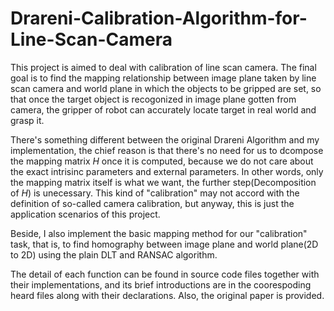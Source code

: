 # Drareni-Calibration-Algorithm-for-Line-Scan-Camera

This project is aimed to deal with calibration of line scan camera. The final goal is to find the mapping relationship between image plane taken by line scan camera and world plane in which the objects to be gripped are set, so that once the target object is recogonized in image plane gotten from camera, the gripper of robot can accurately locate target in real world and grasp it.

There's something different between the original Drareni Algorithm and my implementation, the chief reason is that there's no need for us to dcompose the mapping matrix *H* once it is computed, because we do not care about the exact intrisinc parameters and external parameters. In other words, only the mapping matrix itself is what we want, the further step(Decomposition of *H*) is unecessary. This kind of "calibration" may not accord with the definition of so-called camera calibration, but anyway, this is just the application scenarios of this project.

Beside, I also implement the basic mapping method for our "calibration" task, that is, to find homography between image plane and world plane(2D to 2D) using the plain DLT and RANSAC algorithm.

The detail of each function can be found in source code files together with their implementations, and its brief introductions are in the coorespoding heard files along with their declarations. Also, the original paper is provided.